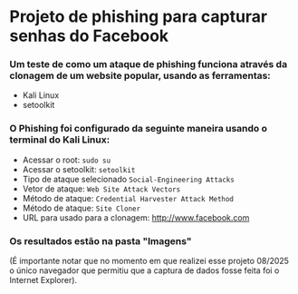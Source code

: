 # Projeto de phishing para capturar senhas do Facebook
### Um teste de como um ataque de phishing funciona através da clonagem de um website popular, usando as ferramentas:
- Kali Linux
- setoolkit

### O Phishing foi configurado da seguinte maneira usando o terminal do Kali Linux:
- Acessar o root: ```sudo su```
- Acessar o setoolkit: ```setoolkit```
- Tipo de ataque selecionado ```Social-Engineering Attacks```
- Vetor de ataque: ```Web Site Attack Vectors```
- Método de ataque: ```Credential Harvester Attack Method ```
- Método de ataque: ``` Site Cloner ```
- URL para usado para a clonagem: http://www.facebook.com

### Os resultados estão na pasta "Imagens"

(É importante notar que no momento em que realizei esse projeto 08/2025 o único navegador que permitiu que a captura de dados fosse feita foi o Internet Explorer).
